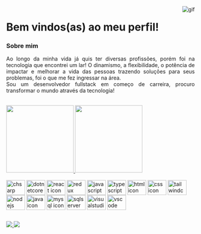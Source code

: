 <img align="right" alt="gif" src="https://media.tenor.com/71NBbJbImX0AAAAi/sonic-sonic-the-hedgehog.gif"/>

# Bem vindos(as) ao meu perfil!
 
  
### Sobre mim
<p align="justify">
  Ao longo da minha vida já quis ter diversas profissões, porém foi na tecnologia que encontrei um lar! O dinamismo, a flexibilidade, 
  o potência de impactar e melhorar a vida das pessoas trazendo soluções para seus problemas, foi o que me fez ingressar na área. <br>
  Sou um desenvolvedor fullstack em começo de carreira, procuro transformar o mundo através da tecnologia!
</p>  
<br>

<div>
  <a href="https://github.com/JP328"/> 
  <img height="180em" src="https://github-readme-stats.vercel.app/api?username=JP328&show_icons=true&theme=dracula"/>
  <img height="180em" src="https://github-readme-stats.vercel.app/api/top-langs/?username=JP328&layout=compact&theme=dracula"/>
</div>
    

<div style="display: inline-block;">
  <br>
  <img align="center" alt="chsarp icon" height="40" width="50" src="https://cdn.jsdelivr.net/gh/devicons/devicon/icons/csharp/csharp-original.svg"/>
  <img align="center" alt="dotnetcore icon" height="40" width="50" src="https://cdn.jsdelivr.net/gh/devicons/devicon/icons/dotnetcore/dotnetcore-original.svg"/>
  <img align="center" alt="react icon" height="40" width="50" src="https://cdn.jsdelivr.net/gh/devicons/devicon/icons/react/react-original.svg"/>
  <img align="center" alt="redux icon" height="40" width="50" src="https://cdn.jsdelivr.net/gh/devicons/devicon/icons/redux/redux-original.svg"/>
  <img align="center" alt="javascript icon" height="40" width="50" src="https://cdn.jsdelivr.net/gh/devicons/devicon/icons/javascript/javascript-plain.svg"/>
  <img align="center" alt="typescript icon" height="40" width="50" src="https://cdn.jsdelivr.net/gh/devicons/devicon/icons/typescript/typescript-original.svg"/>
  <img align="center" alt="html icon" height="40" width="50" src="https://cdn.jsdelivr.net/gh/devicons/devicon/icons/html5/html5-original.svg"/>
  <img align="center" alt="css icon" height="40" width="50" src="https://cdn.jsdelivr.net/gh/devicons/devicon/icons/css3/css3-original.svg"/>
  <img align="center" alt="tailwindcss icon" height="40" width="50" src="https://cdn.jsdelivr.net/gh/devicons/devicon/icons/tailwindcss/tailwindcss-plain.svg"/>
  <img align="center" alt="nodejs icon" height="40" width="50" src="https://cdn.jsdelivr.net/gh/devicons/devicon/icons/nodejs/nodejs-original.svg"/>
  <img align="center" alt="java icon" height="40" width="50" src="https://cdn.jsdelivr.net/gh/devicons/devicon/icons/java/java-original-wordmark.svg"/>
  <img align="center" alt="mysql icon" height="40" width="50" src="https://cdn.jsdelivr.net/gh/devicons/devicon/icons/mysql/mysql-original-wordmark.svg"/>
  <img align="center" alt="sqlserver icon" height="40" width="50" src="https://cdn.jsdelivr.net/gh/devicons/devicon/icons/microsoftsqlserver/microsoftsqlserver-plain-wordmark.svg"/>
  <img align="center" alt="visualstudio icon" height="40" width="50" src="https://cdn.jsdelivr.net/gh/devicons/devicon/icons/visualstudio/visualstudio-plain.svg"/>
  <img align="center" alt="vscode icon" height="40" width="50" src="https://cdn.jsdelivr.net/gh/devicons/devicon/icons/vscode/vscode-original.svg"/>
</div>

##
<div>
  <a href="https://www.linkedin.com/in/joaopedrodamaia/" target="_blank">
    <img src="https://img.shields.io/badge/LinkedIn-0077B5?style=for-the-badge&logo=linkedin&logoColor=white" />
  </a>
  
  <a href="mailto:joaopedrodamaia04@gmail.com" target="_blank">
    <img src="https://img.shields.io/badge/Gmail-D14836?style=for-the-badge&logo=gmail&logoColor=white" />
  </a>
</div>






